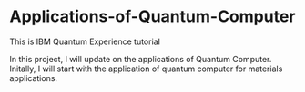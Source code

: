 # Applications-of-Quantum-Computer
This is IBM Quantum Experience tutorial 

In this project, I will update on the applications of Quantum Computer.
Initally, I will start with the application of quantum computer for materials applications. 
